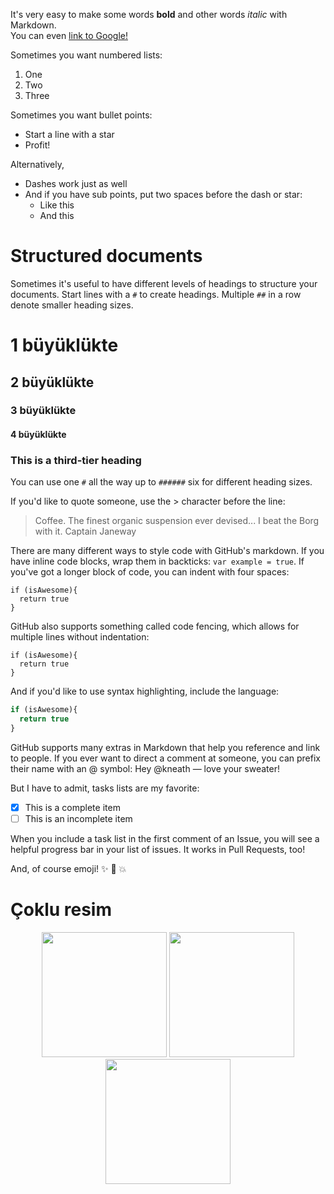 It's very easy to make some words **bold** and other words *italic* with Markdown.<br />
You can even [link to Google!](http://google.com)



Sometimes you want numbered lists:

1. One
2. Two
3. Three

Sometimes you want bullet points:

* Start a line with a star
* Profit!

Alternatively,

- Dashes work just as well
- And if you have sub points, put two spaces before the dash or star:
  - Like this
  - And this
  
  
  

# Structured documents

Sometimes it's useful to have different levels of headings to structure your documents. Start lines with a `#` to create headings. Multiple `##` in a row denote smaller heading sizes.

# 1 büyüklükte <br />
##  2 büyüklükte <br />
###  3 büyüklükte<br />
####  4 büyüklükte <br />

### This is a third-tier heading

You can use one `#` all the way up to `######` six for different heading sizes.

If you'd like to quote someone, use the > character before the line:

> Coffee. The finest organic suspension ever devised... I beat the Borg with it.
> Captain Janeway



There are many different ways to style code with GitHub's markdown. If you have inline code blocks, wrap them in backticks: `var example = true`.  If you've got a longer block of code, you can indent with four spaces:

    if (isAwesome){
      return true
    }

GitHub also supports something called code fencing, which allows for multiple lines without indentation:

```
if (isAwesome){
  return true
}
```

And if you'd like to use syntax highlighting, include the language:

```javascript
if (isAwesome){
  return true
}
```



GitHub supports many extras in Markdown that help you reference and link to people. If you ever want to direct a comment at someone, you can prefix their name with an @ symbol: Hey @kneath — love your sweater!

But I have to admit, tasks lists are my favorite:

- [x] This is a complete item
- [ ] This is an incomplete item

When you include a task list in the first comment of an Issue, you will see a helpful progress bar in your list of issues. It works in Pull Requests, too!

And, of course emoji! :sparkles: :camel: :boom:

# Çoklu resim

<p align="center">
  <img src="https://raw.githubusercontent.com/flschweiger/SwipeStack/master/art/screen1.png" width="200" />
  <img src="https://raw.githubusercontent.com/flschweiger/SwipeStack/master/art/demo.gif" width="200" /> 
  <img src="https://raw.githubusercontent.com/flschweiger/SwipeStack/master/art/screen2.png" width="200" />
</p>
